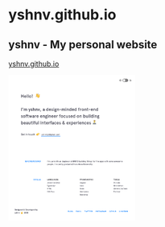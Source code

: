 # yshnv.github.io
<h2>yshnv - My personal website</h2>
<p><a href="https://yshnv.github.io">yshnv.github.io</a></p>
<img width="50%" src="img/yshnv.github.gif">
